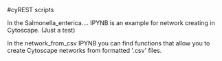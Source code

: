 
#cyREST scripts

In the Salmonella_enterica.... IPYNB is an example for network creating in Cytoscape. (Just a test)

In the network_from_csv IPYNB you can find functions that allow you to create Cytoscape networks from formatted '.csv' files.
